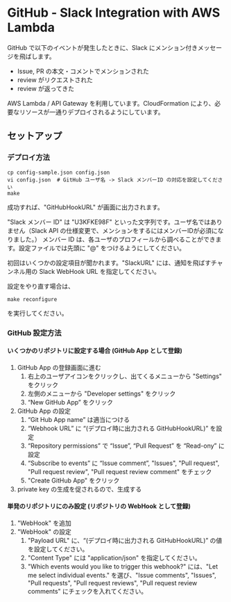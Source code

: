 # GitHub - Slack Integration with AWS Lambda

GitHub で以下のイベントが発生したときに、Slack にメンション付きメッセージを飛ばします。

- Issue, PR の本文・コメントでメンションされた
- review がリクエストされた
- review が返ってきた

AWS Lambda / API Gateway を利用しています。CloudFormation により、必要なリソースが一通りデプロイされるようにしています。

## セットアップ

### デプロイ方法

```shell
cp config-sample.json config.json
vi config.json  # GitHub ユーザ名 -> Slack メンバーID の対応を設定してください
make
```

成功すれば、"GitHubHookURL"  が画面に出力されます。

"Slack メンバー ID" は "U3KFKE98F" といった文字列です。ユーザ名ではありません（Slack API の仕様変更で、メンションをするにはメンバーIDが必須になりました。）
メンバー ID は、各ユーザのプロフィールから調べることができます。設定ファイルでは先頭に "@" をつけるようにしてください。

初回はいくつかの設定項目が聞かれます。"SlackURL" には、通知を飛ばすチャンネル用の Slack WebHook URL を指定してください。

設定をやり直す場合は、

```shell
make reconfigure
```

を実行してください。

### GitHub 設定方法

#### いくつかのリポジトリに設定する場合 (GitHub App として登録)

1. GitHub App の登録画面に進む
    1. 右上のユーザアイコンをクリックし、出てくるメニューから "Settings" をクリック
    1. 左側のメニューから "Developer settings" をクリック
    1. “New GitHub App” をクリック
1. GitHub App の設定
    1. “Git Hub App name” は適当につける
    1. “Webhook URL” に “(デプロイ時に出力される GitHubHookURL)” を設定
    1. “Repository permissions” で “Issue”, “Pull Request” を “Read-ony” に設定
    1. “Subscribe to events” に “Issue comment”, "Issues", "Pull request", "Pull request review", "Pull request review comment" をチェック
    1. "Create GitHub App" をクリック
1. private key の生成を促されるので、生成する

#### 単発のリポジトリにのみ設定 (リポジトリの WebHook として登録)

1. "WebHook" を追加
1. "WebHook" の設定
    1. "Payload URL" に、“(デプロイ時に出力される GitHubHookURL)” の値を設定してください。
    1. "Content Type" には "application/json" を指定してください。
    1. "Which events would you like to trigger this webhook?" には、"Let me select individual events." を選び、"Issue comments", "Issues", "Pull requests", "Pull request reviews", "Pull request review comments" にチェックを入れてください。

